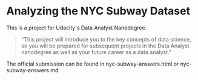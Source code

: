 # Analyzing the NYC Subway Dataset

This is a project for Udacity's Data Analyst Nanodegree.

> "This project will introduce you to the key concepts of data science, 
> so you will be prepared for subsequent projects in the Data Analyst
> nanodegree as well as your future career as a data analyst."

The official submission can be found in nyc-subway-answers.html or nyc-subway-answers.md
